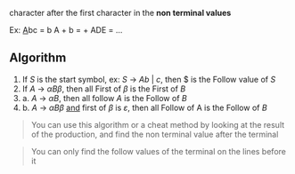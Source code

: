 character after the first character in the **non terminal values**

Ex: 
<u>A</u>bc = b 
A + b = +
ADE = ...

## Algorithm
1. If $S$ is the start symbol, 
   ex: $S$ -> $Ab$ | $c$, then $ is the Follow value of $S$
2. If $A$ -> $\alpha B\beta$, then all First of $\beta$ is the First of $B$
3. a. $A$ -> $\alpha B$, then all follow $A$ is the Follow of $B$
3. b. $A$ -> $\alpha B\beta$ <u>and</u> first of $\beta$ is $\varepsilon$, then all Follow of A is the Follow of $B$
> You can use this algorithm or a cheat method by looking at the result of the production, and find the non terminal value after the terminal 

> You can only find the follow values of the terminal on the lines before it